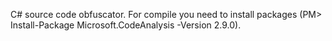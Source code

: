 C# source code obfuscator.
For compile you need to install packages (PM> Install-Package Microsoft.CodeAnalysis -Version 2.9.0). 